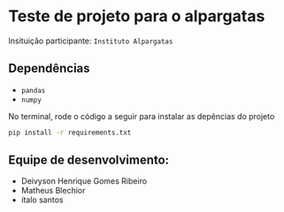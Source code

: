 # Teste de projeto para o alpargatas
Insituição participante: `Instituto Alpargatas`

## Dependências
- `pandas`
- `numpy`

No terminal, rode o código a seguir para instalar as depências do projeto
```bash
pip install -r requirements.txt
``` 

## Equipe de desenvolvimento:
- Deivyson Henrique Gomes Ribeiro
- Matheus Blechior
- ítalo santos